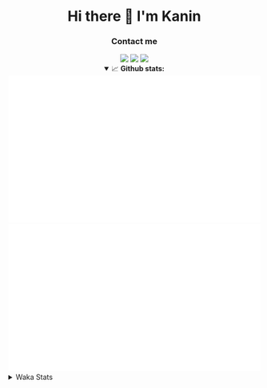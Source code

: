 <div align="center">
 <h1>Hi there 👋 I'm Kanin</h1>
 <h3>Contact me</h3>
 <a href="mailto:im@kanin.dev"><img src="https://img.shields.io/badge/gmail-%23D14836.svg?&style=for-the-badge&logo=gmail&logoColor=white"/></a>
 <a href="https://twitter.com/KaninTwt"><img src="https://img.shields.io/badge/twitter-%231DA1F2.svg?&style=for-the-badge&logo=twitter&logoColor=white"/></a>
 <a href="https://www.linkedin.com/in/KaninDev"><img src="https://img.shields.io/badge/linkedin-%230077B5.svg?&style=for-the-badge&logo=linkedin&logoColor=white"/></a>
<details open>
  <summary>📈 <b>Github stats:</b></summary>
  <img src="https://github.com/Kanin/Kanin/blob/master/scripts/GitHubStats/generated/overview.svg"/>
  <img src="https://github.com/Kanin/Kanin/blob/master/scripts/GitHubStats/generated/languages.svg"/>
</details>
</div>

<details>
 <summary>Waka Stats</summary>

<!--START_SECTION:waka-->
![Code Time](http://img.shields.io/badge/Code%20Time-2%2C118%20hrs%2057%20mins-blue)

![Profile Views](http://img.shields.io/badge/Profile%20Views-1-blue)

![Lines of code](https://img.shields.io/badge/From%20Hello%20World%20I%27ve%20Written-777.6%20thousand%20lines%20of%20code-blue)

**🐱 My GitHub Data** 

> 📦 103.0 kB Used in GitHub's Storage 
 > 
> 🏆 524 Contributions in the Year 2023
 > 
> 🚫 Not Opted to Hire
 > 
> 📜 23 Public Repositories 
 > 
> 🔑 11 Private Repositories 
 > 
**I'm an Early 🐤** 

```text
🌞 Morning                2217 commits        ██████░░░░░░░░░░░░░░░░░░░   25.69 % 
🌆 Daytime                2710 commits        ████████░░░░░░░░░░░░░░░░░   31.40 % 
🌃 Evening                2528 commits        ███████░░░░░░░░░░░░░░░░░░   29.29 % 
🌙 Night                  1176 commits        ███░░░░░░░░░░░░░░░░░░░░░░   13.63 % 
```
📅 **I'm Most Productive on Monday** 

```text
Monday                   1664 commits        █████░░░░░░░░░░░░░░░░░░░░   19.28 % 
Tuesday                  1198 commits        ███░░░░░░░░░░░░░░░░░░░░░░   13.88 % 
Wednesday                822 commits         ██░░░░░░░░░░░░░░░░░░░░░░░   09.52 % 
Thursday                 1323 commits        ████░░░░░░░░░░░░░░░░░░░░░   15.33 % 
Friday                   1462 commits        ████░░░░░░░░░░░░░░░░░░░░░   16.94 % 
Saturday                 822 commits         ██░░░░░░░░░░░░░░░░░░░░░░░   09.52 % 
Sunday                   1340 commits        ████░░░░░░░░░░░░░░░░░░░░░   15.53 % 
```


📊 **This Week I Spent My Time On** 

```text
🕑︎ Time Zone: America/New_York

💬 Programming Languages: 
Python                   5 hrs 52 mins       ██████████████████████░░░   88.32 % 
GitIgnore file           19 mins             █░░░░░░░░░░░░░░░░░░░░░░░░   04.83 % 
Ezhil                    8 mins              █░░░░░░░░░░░░░░░░░░░░░░░░   02.11 % 
Markdown                 7 mins              ░░░░░░░░░░░░░░░░░░░░░░░░░   01.79 % 
.env file                5 mins              ░░░░░░░░░░░░░░░░░░░░░░░░░   01.29 % 

🔥 Editors: 
PyCharm                  6 hrs 39 mins       █████████████████████████   100.00 % 

🐱‍💻 Projects: 
VoiceSphere              5 hrs 4 mins        ███████████████████░░░░░░   76.19 % 
Community-Bot            1 hr 30 mins        ██████░░░░░░░░░░░░░░░░░░░   22.70 % 
BB-CommunityBot          3 mins              ░░░░░░░░░░░░░░░░░░░░░░░░░   00.86 % 
GameHubBot               0 secs              ░░░░░░░░░░░░░░░░░░░░░░░░░   00.22 % 
Unknown Project          0 secs              ░░░░░░░░░░░░░░░░░░░░░░░░░   00.03 % 

💻 Operating System: 
Windows                  6 hrs 39 mins       █████████████████████████   100.00 % 
```

**I Mostly Code in Python** 

```text
Python                   28 repos            ███████████████░░░░░░░░░░   58.33 % 
Java                     7 repos             ████░░░░░░░░░░░░░░░░░░░░░   14.58 % 
JavaScript               5 repos             ███░░░░░░░░░░░░░░░░░░░░░░   10.42 % 
Kotlin                   2 repos             █░░░░░░░░░░░░░░░░░░░░░░░░   04.17 % 
HTML                     2 repos             █░░░░░░░░░░░░░░░░░░░░░░░░   04.17 % 
```



**Timeline**

![Lines of Code chart](https://raw.githubusercontent.com/Kanin/Kanin/master/assets/bar_graph.png)


 Last Updated on 07/10/2023 15:04:51 UTC
<!--END_SECTION:waka-->
</details>
